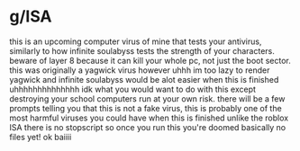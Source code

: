 # g/ISA
this is an upcoming computer virus of mine that tests your antivirus, similarly to how infinite soulabyss tests the strength of your characters.
beware of layer 8 because it can kill your whole pc, not just the boot sector.
this was originally a yagwick virus however uhhh im too lazy to render yagwick and infinite soulabyss would be alot easier
when this is finished uhhhhhhhhhhhhhh idk what you would want to do with this except destroying your school computers
run at your own risk.
there will be a few prompts telling you that this is not a fake virus, this is probably one of the most harmful viruses you could have when this is finished
unlike the roblox ISA there is no stopscript so once you run this you're doomed basically
no files yet!
ok baiiii
